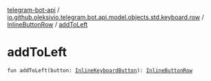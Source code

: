 [telegram-bot-api](../../index.md) / [io.github.oleksivio.telegram.bot.api.model.objects.std.keyboard.row](../index.md) / [InlineButtonRow](index.md) / [addToLeft](./add-to-left.md)

# addToLeft

`fun addToLeft(button: `[`InlineKeyboardButton`](../../io.github.oleksivio.telegram.bot.api.model.objects.std.keyboard.button/-inline-keyboard-button/index.md)`): `[`InlineButtonRow`](index.md)